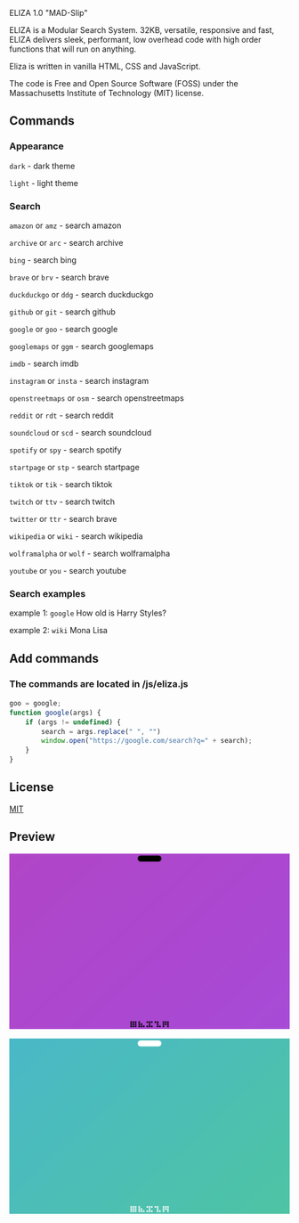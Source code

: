 ELIZA 1.0 "MAD-Slip"

ELIZA is a Modular Search System.
32KB, versatile, responsive and fast, ELIZA delivers sleek, performant, low overhead code with high order functions that will run on anything.

Eliza is written in vanilla HTML, CSS and JavaScript.

The code is Free and Open Source Software (FOSS) under the Massachusetts Institute of Technology (MIT) license.



## Commands

### Appearance

`dark` - dark theme

`light` - light theme

### Search

`amazon` or `amz` - search amazon

`archive` or `arc` - search archive

`bing` - search bing

`brave` or `brv` - search brave

`duckduckgo` or `ddg` - search duckduckgo

`github` or `git` - search github

`google` or `goo` - search google

`googlemaps` or `ggm` - search googlemaps

`imdb` - search imdb

`instagram` or `insta` - search instagram

`openstreetmaps` or `osm` - search openstreetmaps

`reddit` or `rdt` - search reddit

`soundcloud` or `scd` - search soundcloud

`spotify` or `spy` - search spotify

`startpage` or `stp` - search startpage

`tiktok` or `tik` - search tiktok

`twitch` or `ttv` - search twitch

`twitter` or `ttr` - search brave

`wikipedia` or `wiki` - search wikipedia

`wolframalpha` or `wolf` - search wolframalpha

`youtube` or `you` - search youtube

### Search examples

example 1: `google` How old is Harry Styles?

example 2: `wiki` Mona Lisa


## Add commands

### The commands are located in /js/eliza.js

```js
goo = google;
function google(args) {
    if (args != undefined) {
        search = args.replace(" ", "")
        window.open("https://google.com/search?q=" + search);
    }
}
```

## License

[MIT](https://opensource.org/licenses/MIT)


## Preview

![](https://raw.githubusercontent.com/SYNHMN/ELIZA/main/preview/Preview-1.png)

![](https://raw.githubusercontent.com/SYNHMN/ELIZA/main/preview/Preview-2.png)
